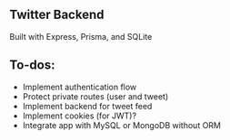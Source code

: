 ## Twitter Backend

Built with Express, Prisma, and SQLite

## To-dos:
- Implement authentication flow
- Protect private routes (user and tweet)
- Implement backend for tweet feed
- Implement cookies (for JWT)?
- Integrate app with MySQL or MongoDB without ORM